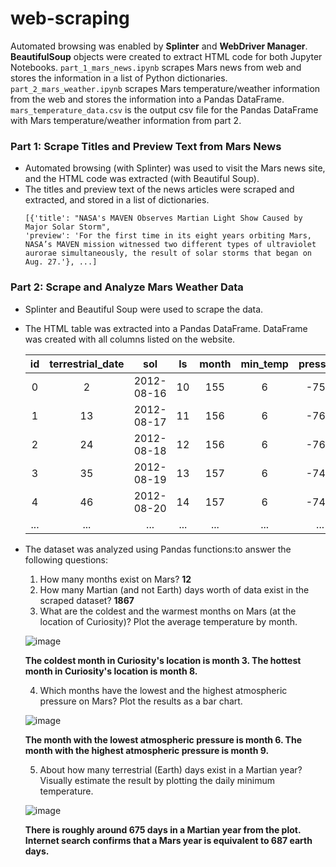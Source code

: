 # web-scraping

Automated browsing was enabled by **Splinter** and **WebDriver Manager**. **BeautifulSoup** objects were created to extract HTML code for both Jupyter Notebooks. 
`part_1_mars_news.ipynb` scrapes Mars news from web and stores the information in a list of Python dictionaries. 
`part_2_mars_weather.ipynb` scrapes Mars temperature/weather information from the web and stores the information into a Pandas DataFrame.
`mars_temperature_data.csv` is the output csv file for the Pandas DataFrame with Mars temperature/weather information from part 2. 

### Part 1: Scrape Titles and Preview Text from Mars News
- Automated browsing (with Splinter) was used to visit the Mars news site, and the HTML code was extracted (with Beautiful Soup). 
- The titles and preview text of the news articles were scraped and extracted, and stored in a list of dictionaries. 
  ```
  [{'title': "NASA's MAVEN Observes Martian Light Show Caused by Major Solar Storm",
  'preview': 'For the first time in its eight years orbiting Mars, NASA’s MAVEN mission witnessed two different types of ultraviolet aurorae simultaneously, the result of solar storms that began on Aug. 27.'}, ...]
    ```
 
### Part 2: Scrape and Analyze Mars Weather Data
- Splinter and Beautiful Soup were used to scrape the data. 
- The HTML table was extracted into a Pandas DataFrame. DataFrame was created with all columns listed on the website. 

  |id|terrestrial_date	|sol	|ls	|month	|min_temp	|pressure|
  |:---: |:---: |:---: |:---: |:---: |:---: |:---: |
  |0  |2 |2012-08-16|	10|	155|	6|	-75.0|	739.0|
  |1	|13|2012-08-17|	11|	156| 6|-76.0|	740.0|
  |2	|24|2012-08-18|	12|	156	|6|	-76.0|	741.0|
  |3	|35|2012-08-19|	13|	157	|6	|-74.0|	732.0|
  |4	|46|2012-08-20|	14|	157	|6|	-74.0	|740.0|
  |... |... |...|... |... |... |... |
  
- The dataset was analyzed using Pandas functions:to answer the following questions:
  1. How many months exist on Mars?
    **12**
  2. How many Martian (and not Earth) days worth of data exist in the scraped dataset?
    **1867**
  3. What are the coldest and the warmest months on Mars (at the location of Curiosity)? Plot the average temperature by month.
  
  ![image](https://user-images.githubusercontent.com/120543690/222339136-3e886efb-6077-4eed-a6f3-14fe0d6fcfec.png)
  
  **The coldest month in Curiosity's location is month 3.
  The hottest month in Curiosity's location is month 8.**
  
  4. Which months have the lowest and the highest atmospheric pressure on Mars? Plot the results as a bar chart.
  
  ![image](https://user-images.githubusercontent.com/120543690/222339209-7b023b3d-31a8-474a-a127-b4256937f295.png)

  **The month with the lowest atmospheric pressure is month 6.
  The month with the highest atmospheric pressure is month 9.**
  
  5. About how many terrestrial (Earth) days exist in a Martian year? Visually estimate the result by plotting the daily minimum temperature.
  
  ![image](https://user-images.githubusercontent.com/120543690/222338810-25e40d57-8493-4fe3-9605-9e93afee8a2e.png)
  
  **There is roughly around 675 days in a Martian year from the plot. Internet search confirms that a Mars year is equivalent to 687 earth days.**
  


  
  
